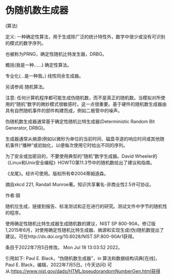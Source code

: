 # 伪随机数生成器


(算法)



定义:
一种确定性算法，用于生成除广泛的统计特性外，数字中很少或没有可识别的模式的数字序列。



也被称为PRNG，确定性随机比特发生器，DRBG。



概括(我是一种……)
确定性算法。



专业化(…是一种我。)
线性同余生成器。



另请参阅
随机算法。



注意:
任何计算机程序都可能生成伪随机数，而不是真正的随机数。当模拟对所使用的“随机”数字的微妙模式很敏感时，这一点很重要。基于硬件的随机数生成器由具有自然随机事件的部件构建而成，例如二极管中的噪声。

伪随机数生成器通常基于确定性随机比特生成器(Deterministic Random Bit Generator, DRBG)。

生成器通常从熵源(例如以微秒为单位的当前时间、磁盘寻道的响应时间或其他随机事件)“播种”或初始化，以便每次使用它时给出不同的序列。

为了安全或加密目的，不要使用典型的“随机”数字生成器。David Wheeler的《Linux和Unix安全编程》HOWTO第11.3节中的随机数给出了建议和指南。

《龙尾》。经许可使用。版权所有©2004蒂姆道森。

摘自xkcd 221, Randall Munroe著。知识共享署名-非商业性2.5许可协议。


作者:钢


随机位生成，链接到报告、标准测试和正在进行的研究。测试文件中字节的随机性的程序。

使用确定性随机比特生成器生成随机数的建议，NIST SP 800-90A，修订版1,2015年6月，对使用确定性随机比特生成器、熵源和实现生成(伪)随机数提出了建议。可在http://dx.doi.org/10.6028/NIST.SP.800-90Ar1获得。








条目于2022年7月5日修改。
Mon Jul 18 13:03:52 2022。



引用如下:
Paul E. Black，“伪随机数生成器”，in
算法和数据结构词典[在线]，Paul E. Black，编辑，2022年7月5日。(今天访问)
可从:https://www.nist.gov/dads/HTML/pseudorandomNumberGen.html获得